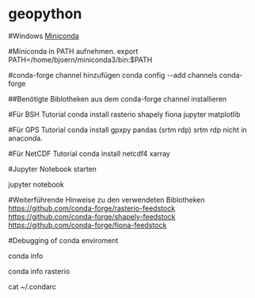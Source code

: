 # geopython

#Windows
[Miniconda](https://conda.io/miniconda.html)

#Miniconda in PATH aufnehmen.
export PATH=/home/bjoern/miniconda3/bin:$PATH

#conda-forge channel hinzufügen
conda config --add channels conda-forge

##Benötigte Biblotheken aus dem conda-forge channel installieren

#Für BSH Tutorial
conda install rasterio shapely fiona jupyter matplotlib

#Für GPS Tutorial
conda install gpxpy pandas (srtm rdp)
srtm rdp nicht in anaconda.

#Für NetCDF Tutorial
conda install netcdf4 xarray

#Jupyter Notebook starten

jupyter notebook

#Weiterführende Hinweise zu den verwendeten Biblotheken
https://github.com/conda-forge/rasterio-feedstock
https://github.com/conda-forge/shapely-feedstock
https://github.com/conda-forge/fiona-feedstock

#Debugging of conda enviroment

conda info

conda info rasterio

cat ~/.condarc
